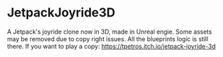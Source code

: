 # JetpackJoyride3D
A Jetpack's joyride clone now in 3D, made in Unreal engie. Some assets may be removed due to copy right issues. All the blueprints logic is still there. If you want to play a copy: https://tpetros.itch.io/jetpack-joyride-3d
